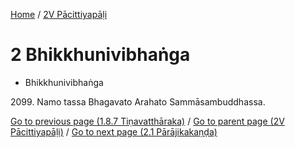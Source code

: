 
[Home](/) / [2V Pācittiyapāḷi](../2V.md)

# 2 Bhikkhunivibhaṅga

* Bhikkhunivibhaṅga

2099\. Namo tassa Bhagavato Arahato Sammāsambuddhassa.


[Go to previous page (1.8.7 Tiṇavatthāraka)](1/1.8/1.8.7.md) / [Go to parent page (2V Pācittiyapāḷi)](1.md) / [Go to next page (2.1 Pārājikakaṇḍa)](2/2.1.md)


